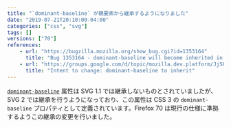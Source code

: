 ```yaml
---
title: "`dominant-baseline` が親要素から継承するようになりました"
date: "2019-07-21T20:10:00-04:00"
categories: ["css", "svg"]
tags: []
versions: ["70"]
references:
    - url: "https://bugzilla.mozilla.org/show_bug.cgi?id=1353164"
      title: "Bug 1353164 - dominant-baseline will become inherited in SVG 2 (and CSS Inline 3)"
    - url: "https://groups.google.com/d/topic/mozilla.dev.platform/JjSHhxIn1Wk/discussion"
      title: "Intent to change: dominant-baseline to inherit"
---
```

[`dominant-baseline`](https://developer.mozilla.org/docs/Web/SVG/Attribute/dominant-baseline) 属性は SVG 1.1 では継承しないものとされていましたが、SVG 2 では継承を行うようになっており、この属性は CSS 3 の `dominant-baseline` プロパティとして定義されています。Firefox 70 は現行の仕様に準拠するようこの継承の変更を行いました。
